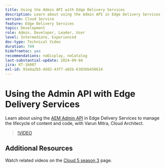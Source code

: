 ```yaml
---
title: Using the Admin API with Edge Delivery Services
description: Learn about using the Admin API in Edge Delivery Services to manage the lifecycle of content and code.
version: Cloud Service
feature: Edge Delivery Services
topic: Development
role: Admin, Developer, Leader, User
level: Intermediate, Experienced
doc-type: Technical Video
duration: 749
hidefromtoc: yes
recommendations: noDisplay, noCatalog
last-substantial-update: 2024-09-04
jira: KT-16087
exl-id: 93a8a2b5-ddd2-43f7-a02b-63036b450614
---
```

# Using the Admin API with Edge Delivery Services

Learn about using the [AEM Admin API](https://www.aem.live/docs/admin.html) in Edge Delivery Services to manage the lifecycle of content and code, with Varun Mitra, Cloud Architect.

>[!VIDEO](https://video.tv.adobe.com/v/3433158/?learn=on)

## Additional Resources

Watch related videos on the [Cloud 5 season 3](../cloud5-season-3.md) page.
